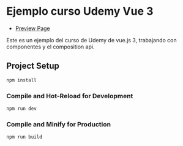 # Ejemplo curso Udemy Vue 3

- [Preview Page](https://componentesdavid.netlify.app/)

Este es un ejemplo del curso de Udemy de vue.js 3, trabajando con componentes y el composition api.

## Project Setup

```sh
npm install
```

### Compile and Hot-Reload for Development

```sh
npm run dev
```

### Compile and Minify for Production

```sh
npm run build
```
